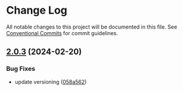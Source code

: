 # Change Log

All notable changes to this project will be documented in this file.
See [Conventional Commits](https://conventionalcommits.org) for commit guidelines.

## [2.0.3](https://github.com/openwallet-foundation-labs/sd-jwt-js/compare/v2.0.2...v2.0.3) (2024-02-20)


### Bug Fixes

* update versioning ([058a562](https://github.com/openwallet-foundation-labs/sd-jwt-js/commit/058a5623e9fad3ef37fd3b1a0627a98fa7b3d59e))
